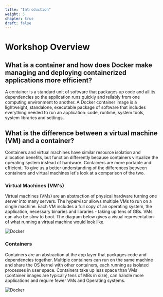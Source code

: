```yaml
---
title: "Introduction"
weight: 5
chapter: true
draft: false
---
```

# Workshop Overview

## What is a container and how does Docker make managing and deploying containerized applications more efficient?
A container is a standard unit of software that packages up code and all its dependencies so the application runs quickly and reliably from one computing environment to another. A Docker container image is a lightweight, standalone, executable package of software that includes everything needed to run an application: code, runtime, system tools, system libraries and settings.


## What is the difference between a virtual machine (VM) and a container?
Containers and virtual machines have similar resource isolation and allocation benefits, but function differently because containers virtualize the operating system instead of hardware. Containers are more portable and efficient. To give us a better understanding of the differences between containers and virtual machines let's look at a comparison of the two. 

### Virtual Machines (VM's)
Virtual machines (VMs) are an abstraction of physical hardware turning one server into many servers. The hypervisor allows multiple VMs to run on a single machine. Each VM includes a full copy of an operating system, the application, necessary binaries and libraries - taking up tens of GBs. VMs can also be slow to boot. The diagram below gives a visual representation of what running a virtual machine would look like. 

![Docker](images/container-vm-whatcontainer_2.png)

### Containers 
Containers are an abstraction at the app layer that packages code and dependencies together. Multiple containers can run on the same machine and share the OS kernel with other containers, each running as isolated processes in user space. Containers take up less space than VMs (container images are typically tens of MBs in size), can handle more applications and require fewer VMs and Operating systems.

![Docker](images/docker-containerized-appliction-blue-border_2.png)